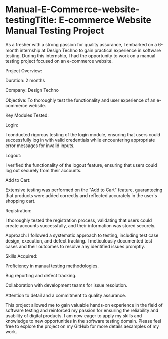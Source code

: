 # Manual-E-Commerce-website-testingTitle: E-commerce Website Manual Testing Project

As a fresher with a strong passion for quality assurance, I embarked on a 6-month internship at Design Techno to gain practical experience in software testing. During this internship, I had the opportunity to work on a manual testing project focused on an e-commerce website.

Project Overview:

Duration: 2 months

Company: Design Techno

Objective: To thoroughly test the functionality and user experience of an e-commerce website.

Key Modules Tested:

Login:

I conducted rigorous testing of the login module, ensuring that users could successfully log in with valid credentials while encountering appropriate error messages for invalid inputs.

Logout:

I verified the functionality of the logout feature, ensuring that users could log out securely from their accounts.

Add to Cart:

Extensive testing was performed on the "Add to Cart" feature, guaranteeing that products were added correctly and reflected accurately in the user's shopping cart.

Registration:

I thoroughly tested the registration process, validating that users could create accounts successfully, and their information was stored securely.

Approach:
I followed a systematic approach to testing, including test case design, execution, and defect tracking. I meticulously documented test cases and their outcomes to resolve any identified issues promptly.



Skills Acquired:

Proficiency in manual testing methodologies.

Bug reporting and defect tracking.

Collaboration with development teams for issue resolution.

Attention to detail and a commitment to quality assurance.

This project allowed me to gain valuable hands-on experience in the field of software testing and reinforced my passion for ensuring the reliability and usability of digital products. I am now eager to apply my skills and knowledge to new opportunities in the software testing domain. Please feel free to explore the project on my GitHub for more details aexamples of my work.
